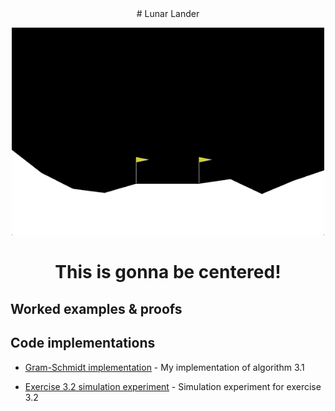 <div align="center">
# Lunar Lander
</div>

<p align="center">
<img src="https://github.com/alanjeffares/lunar-lander/blob/master/lunar_lander.gif"  width="500">
</p>

<div align="center">

# This is gonna be centered!
</div>

## Worked examples & proofs


## Code implementations

* [Gram-Schmidt implementation](https://github.com/alanjeffares/elements-of-statistical-learning/blob/master/chapter-3/code/Gram-Schmidt.R) - My implementation of algorithm 3.1

* [Exercise 3.2 simulation experiment](https://github.com/alanjeffares/elements-of-statistical-learning/blob/master/chapter-3/code/exercise_3.2.R) - Simulation experiment for exercise 3.2


